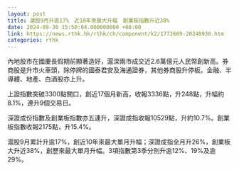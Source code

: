 ```yaml
---
layout: post
title: 滬股9月升逾17%　近10年來最大升幅　創業板指數升近38%
date: 2024-09-30 15:50:04.000000000 +08:00
link: https://news.rthk.hk/rthk/ch/component/k2/1772669-20240930.htm
categories: rthk
---
```


內地股市在國慶長假期前顯著造好，滬深兩市成交近2.6萬億元人民幣創新高。券商股是升市火車頭，除停牌的國泰君安及海通證券，其他券商股升停板。金融、半導體、地產、白酒股亦上升。

上證指數突破3300點關口，創近17個月新高，收報3336點，升248點，升幅約8.1%，連升9個交易日。

深證成份指數及創業板指數亦五連升，深證成指收報10529點，升約10.7%。創業板指數收報2175點，升15.4%。

滬股9月累計升逾17%，創近10年來最大單月升幅；深證成指全月升26%，創業板大升近38%，創歷來最大單月升幅。3項指數第3季分別升逾12%、19%及逾29%。

